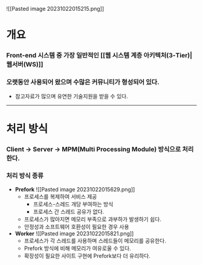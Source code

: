 ![[Pasted image 20231022015215.png]]
# 개요
### Front-end 시스템 중 가장 일반적인 [[웹 시스템 계층 아키텍처(3-Tier)|웹서버(WS)]]
### 오랫동안 사용되어 왔으며 수많은 커뮤니티가 형성되어 있다.
- 참고자료가 많으며 유연한 기술지원을 받을 수 있다.
---
# 처리 방식
### Client → Server → MPM(Multi Processing Module) 방식으로 처리한다.
### 처리 방식 종류
- **Prefork**
	![[Pasted image 20231022015629.png]]
	- 프로세스를 복제하여 서비스 제공
		- 프로세스-스레드 개당 부여하는 방식
		- 프로세스 간 스레드 공유가 없다.
	- 프로세스가 많아지면 메모리 부족으로 과부하가 발생하기 쉽다.
	- 안정성과 소프트웨어 호환성이 필요한 경우 사용
- **Worker**
	![[Pasted image 20231022015821.png]]
	- 프로세스가 각 스레드를 사용하며 스레드들이 메모리를 공유한다.
	- Prefork 방식에 비해 메모리가 여유로울 수 있다.
	- 확장성이 필요한 사이트 구현에 Prefork보다 더 유리하다.
